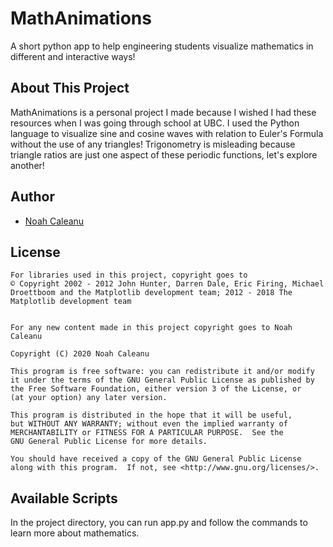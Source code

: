 # MathAnimations
A short python app to help engineering students visualize mathematics in different and interactive ways!


## About This Project
MathAnimations is a personal project I made because I wished I had these resources when I was going through school at UBC. I used the Python language to visualize sine and cosine waves with relation to Euler's Formula without the use of any triangles! Trigonometry is misleading because triangle ratios are just one aspect of these periodic functions, let's explore another!

## Author
 - [Noah Caleanu](https://github.com/caleanunoah)


## License
```
For libraries used in this project, copyright goes to
© Copyright 2002 - 2012 John Hunter, Darren Dale, Eric Firing, Michael Droettboom and the Matplotlib development team; 2012 - 2018 The Matplotlib development team


For any new content made in this project copyright goes to Noah Caleanu

Copyright (C) 2020 Noah Caleanu

This program is free software: you can redistribute it and/or modify
it under the terms of the GNU General Public License as published by
the Free Software Foundation, either version 3 of the License, or
(at your option) any later version.

This program is distributed in the hope that it will be useful,
but WITHOUT ANY WARRANTY; without even the implied warranty of
MERCHANTABILITY or FITNESS FOR A PARTICULAR PURPOSE.  See the
GNU General Public License for more details.

You should have received a copy of the GNU General Public License
along with this program.  If not, see <http://www.gnu.org/licenses/>.
```

## Available Scripts

In the project directory, you can run app.py and follow the commands to learn more about mathematics.


